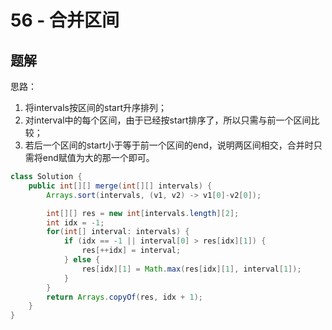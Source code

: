 # 56 - 合并区间


## 题解
思路：
1. 将intervals按区间的start升序排列；
2. 对interval中的每个区间，由于已经按start排序了，所以只需与前一个区间比较；
3. 若后一个区间的start小于等于前一个区间的end，说明两区间相交，合并时只需将end赋值为大的那一个即可。

```java
class Solution {
    public int[][] merge(int[][] intervals) {
        Arrays.sort(intervals, (v1, v2) -> v1[0]-v2[0]);

        int[][] res = new int[intervals.length][2];
        int idx = -1;
        for(int[] interval: intervals) {
            if (idx == -1 || interval[0] > res[idx][1]) {
                res[++idx] = interval;
            } else {
                res[idx][1] = Math.max(res[idx][1], interval[1]);
            }
        }
        return Arrays.copyOf(res, idx + 1);
    }
}
```
